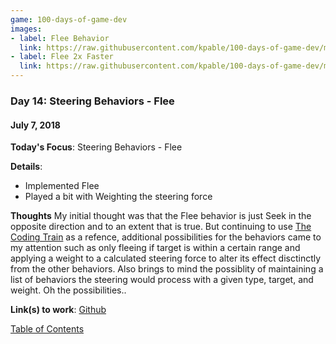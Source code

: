 ```yaml
---
game: 100-days-of-game-dev
images: 
- label: Flee Behavior
  link: https://raw.githubusercontent.com/kpable/100-days-of-game-dev/master/images/day14-sb-flee/flee.gif
- label: Flee 2x Faster
  link: https://raw.githubusercontent.com/kpable/100-days-of-game-dev/master/images/day14-sb-flee/flee2.gif
---
```


<a name="day-14"></a>
### Day 14: Steering Behaviors - Flee
#### July 7, 2018 

**Today's Focus**: Steering Behaviors - Flee

**Details**:
  - Implemented Flee 
  - Played a bit with Weighting the steering force

**Thoughts** 
My initial thought was that the Flee behavior is just Seek in the opposite direction and to an extent that is true. But continuing to use [The Coding Train](https://www.youtube.com/watch?v=4hA7G3gup-4) as a refence, additional possibilities for the behaviors came to my attention such as only fleeing if target is within a certain range and applying a weight to a calculated steering force to alter its effect disctinctly from the other behaviors. Also brings to mind the possiblity of maintaining a list of behaviors the steering would process with a given type, target, and weight. Oh the possibilities..

<!-- **Examples**: 

#### Flee Behavior
![Flee Behavior](https://raw.githubusercontent.com/kpable/100-days-of-game-dev/master/images/day14-sb-flee/flee.gif)  
#### Flee 2x Faster
![Weighted Flee Behavior](https://raw.githubusercontent.com/kpable/100-days-of-game-dev/master/images/day14-sb-flee/flee2.gif) 
 -->

**Link(s) to work**: [Github](https://github.com/Kpable/Kpable-Labs/tree/misc/steering-behavior/Assets/Misc/Steering%20Behaviors)

[Table of Contents](#toc)